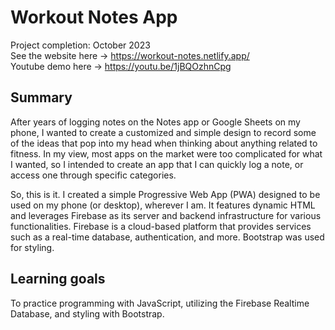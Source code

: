 # Workout Notes App

Project completion: October 2023  
See the website here -> https://workout-notes.netlify.app/   
Youtube demo here -> https://youtu.be/1jBQOzhnCpg  

## Summary

After years of logging notes on the Notes app or Google Sheets on my phone, I wanted to create a customized and simple design to record some of the ideas that pop into my head when thinking about anything related to fitness. In my view, most apps on the market were too complicated for what I wanted, so I intended to create an app that I can quickly log a note, or access one through specific categories.

So, this is it. I created a simple Progressive Web App (PWA) designed to be used on my phone (or desktop), wherever I am. It features dynamic HTML and leverages Firebase as its server and backend infrastructure for various functionalities. Firebase is a cloud-based platform that provides services such as a real-time database, authentication, and more. Bootstrap was used for styling.

## Learning goals  

To practice programming with JavaScript, utilizing the Firebase Realtime Database, and styling with Bootstrap.  

